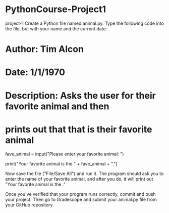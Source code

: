 # PythonCourse-Project1
project-1
Create a Python file named animal.py. Type the following code into the file, but with your name and the current date:

# Author: Tim Alcon
# Date: 1/1/1970
# Description: Asks the user for their favorite animal and then
#              prints out that that is their favorite animal

fave_animal = input("Please enter your favorite animal: ")

print("Your favorite animal is the " + fave_animal + ".")

Now save the file ("File/Save All") and run it. The program should ask you to enter the name of your favorite animal, and after you do, it will print out "Your favorite animal is the <whatever you typed>."

Once you've verified that your program runs correctly, commit and push your project. Then go to Gradescope and submit your animal.py file from your GitHub repository.

